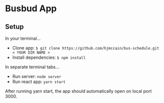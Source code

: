 # Busbud App

## Setup

In your terminal...
* Clone app: `$ git clone https://github.com/hjmccain/bus-schedule.git < YOUR DIR NAME >`
* Install dependencies: `$ npm install`

In separate terminal tabs...
* Run server: `node server`
* Run react app: `yarn start`

After running yarn start, the app should automatically open on local port 3000.
